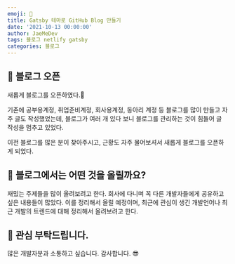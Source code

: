 ```yaml
---
emoji: 🎉
title: Gatsby 테마로 GitHub Blog 만들기
date: '2021-10-13 00:00:00'
author: JaeMeDev
tags: 블로그 netlify gatsby
categories: 블로그
---
```


## 🧩 블로그 오픈

새롭게 블로그를 오픈하였다.🎉 

기존에 공부용계정, 취업준비계정, 회사용계정, 동아리 계정 등 블로그를 많이 만들고 자주 글도 작성했었는데,
블로그가 여러 개 있다 보니 블로그를 관리하는 것이 힘들어 글 작성을 멈추고 있었다.

이전 블로그를 많은 분이 찾아주시고, 근황도 자주 물어보셔서 새롭게 블로그를 오픈하게 되었다.

## 🧩 블로그에서는 어떤 것을 올릴까요?

재밌는 주제들을 많이 올려보려고 한다. 회사에 다니며 꼭 다른 개발자들에게 공유하고 싶은 내용들이 많았다.
이를 정리해서 올릴 예정이며, 최근에 관심이 생긴 개발언어나 최근 개발의 트렌드에 대해 정리해서 올려보려고 한다.

## 🧩 관심 부탁드립니다.

많은 개발자분과 소통하고 싶습니다. 감사합니다. 😎

<br/>